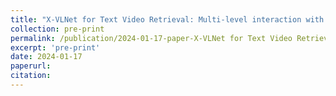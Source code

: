 ```yaml
---
title: "X-VLNet for Text Video Retrieval: Multi-level interaction with Fine-Grained Intra- Inter- Modality Alignment"
collection: pre-print
permalink: /publication/2024-01-17-paper-X-VLNet for Text Video Retrieval-Multi-level interaction with Fine-Grained Intra- Inter- Modality Alignment
excerpt: 'pre-print'
date: 2024-01-17
paperurl: 
citation: 
---
```


<!--venue: 'International Conference : IJCAI '-->
<!--[Download paper here](https://ieeexplore.ieee.org/document/10363175?source=authoralert)-->

<!--Recommended citation: Your Name, You. (2015). "Paper Title Number 3." <i>Journal 1</i>. 1(3).-->